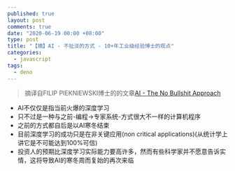 ```yaml
---
published: true
layout: post
comments: true
date: "2020-06-19 00:00 +08:00"
type: post
title: "【摘】AI - 不扯淡的方式 - 10+年工业级经验博士的观点"
categories:
  - javascript
tags:
  - deno
---
```

> 摘译自FILIP PIEKNIEWSKI博士的的文章[AI - The No Bullshit Approach](https://blog.piekniewski.info/2020/06/08/ai-the-no-bullshit-approach/)
- AI不仅仅是指当前火爆的深度学习
- 只不过是一种与之前-编程->专家系统-方式很大不一样的计算机程序
- 之前的方式都自后是以AI寒冬结束
- 目前深度学习的成功只是在非关键应用(non critical applications)(从统计学上讲它是不可能达到100%可信)
- 投资人的预期比深度学习实际能力要高许多，然而有些科学家并不愿意告诉实情，这将导致AI的寒冬周而复始的再次来临
